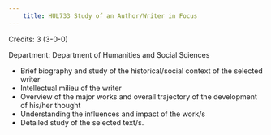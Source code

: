 ```yaml
---
    title: HUL733 Study of an Author/Writer in Focus
---
```

Credits: 3 (3-0-0)

Department: Department of Humanities and Social Sciences


- Brief biography and study of the historical/social context of the selected writer
- Intellectual milieu of the writer
- Overview of the major works and overall trajectory of the development of his/her thought
- Understanding the influences and impact of the work/s
- Detailed study of the selected text/s.